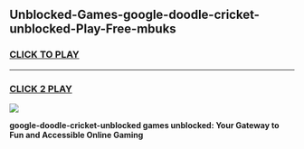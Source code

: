 
## Unblocked-Games-google-doodle-cricket-unblocked-Play-Free-mbuks
<h3>
<a href="https://premium76.site?title=google-doodle-cricket-unblocked&ref=21A">CLICK TO PLAY</a></h3>
<hr>

<h3>
<a href="https://premium76.site?title=google-doodle-cricket-unblocked&ref=21A">CLICK 2 PLAY</a>
  
</h3>

<a href="https://premium76.site?title=google-doodle-cricket-unblocked&ref=21A"><img src="https://clearcache.store/games.png"></a>


**google-doodle-cricket-unblocked games unblocked: Your Gateway to Fun and Accessible Online Gaming**
